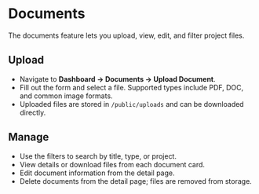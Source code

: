 # Documents

The documents feature lets you upload, view, edit, and filter project files.

## Upload

- Navigate to **Dashboard → Documents → Upload Document**.
- Fill out the form and select a file. Supported types include PDF, DOC, and
  common image formats.
- Uploaded files are stored in `/public/uploads` and can be downloaded directly.

## Manage

- Use the filters to search by title, type, or project.
- View details or download files from each document card.
- Edit document information from the detail page.
- Delete documents from the detail page; files are removed from storage.
